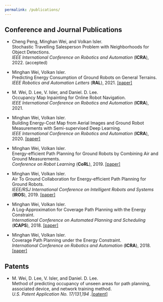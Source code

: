 ```yaml
---
permalink: /publications/
---
```


<p> </p>

## Conference and Journal Publications
* Cheng Peng, Minghan Wei, and Volkan Isler. \
Stochastic Travelling Salesperson Problem with Neighborhoods for Object Detections. \
  *IEEE International Conference on Robotics and Automation* (**ICRA**), 2022. (accepted)
  
* Minghan Wei, Volkan Isler. \
 Predicting Energy Consumption of Ground Robots on General Terrains. \
 *IEEE Robotics and Automation Letters* (**RAL**), 2021. [[paper]](https://arxiv.org/ftp/arxiv/papers/2212/2212.06393.pdf)
  
*  M. Wei, D. Lee, V. Isler, and Daniel. D. Lee. \
  Occupancy Map Inpainting for Online Robot Navigation. \
  *IEEE International Conference on Robotics and Automation* (**ICRA**), 2021.
  
* Minghan Wei, Volkan Isler. \
  Building Energy-Cost Map from Aerial Images and Ground Robot Measurements with Semi-supervised Deep Learning. \
  *IEEE International Conference on Robotics and Automation* (**ICRA**), 2020.  [[paper]](https://ieeexplore.ieee.org/ielaam/7083369/9133350/9131808-aam.pdf)
  
* Minghan Wei, Volkan Isler. \
  Energy-efficient Path Planning for Ground Robots by Combining Air and Ground Measurements. \
  *Conference on Robot Learning* (**CoRL**), 2019. [[paper]](http://proceedings.mlr.press/v100/wei20a/wei20a.pdf)
  
* Minghan Wei, Volkan Isler. \
  Air To Ground Collaboration for Energy-efficient Path Planning for Ground Robots. \
  *IEEE/RSJ International Conference on Intelligent Robots and Systems* (**IROS**), 2019. [[paper]](https://drive.google.com/file/d/1Os_V-1aHtg_qBcIv_03GkmYTlcMtLoSg/view)

* Minghan Wei, Volkan Isler. \
  A Log-Approximation for Coverage Path Planning with the Energy Constraint. \
  *International Conference on Automated Planning and Scheduling* (**ICAPS**), 2018. [[paper]](https://ojs.aaai.org/index.php/ICAPS/article/view/13929/13778)

* Minghan Wei, Volkan Isler. \
  Coverage Path Planning under the Energy Constraint. \
  *International Conference on Robotics and Automation* (**ICRA**), 2018. [[paper]](https://conservancy.umn.edu/bitstream/handle/11299/216020/18-004.pdf;sequence=1)

## Patents 
* M. Wei, D. Lee, V. Isler, and Daniel. D. Lee. \
Method of predicting occupancy of unseen areas for path planning, associated device, and network training method. \
*U.S. Patent Application No. 17/131,194 .*[[patent]](https://patents.google.com/patent/US20220024034A1/en) 